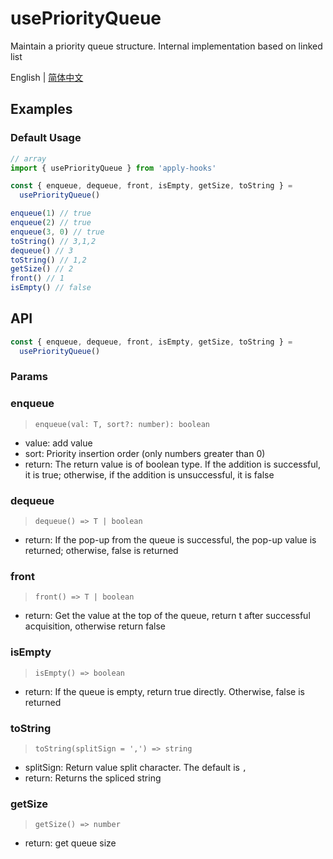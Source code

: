 # usePriorityQueue

Maintain a priority queue structure. Internal implementation based on linked list

English | [简体中文](https://github.com/a572251465/w-hooks/blob/main/packages/src/usePriorityQueue/index.zh-CN.md)

## Examples

### Default Usage

```js
// array
import { usePriorityQueue } from 'apply-hooks'

const { enqueue, dequeue, front, isEmpty, getSize, toString } =
  usePriorityQueue()

enqueue(1) // true
enqueue(2) // true
enqueue(3, 0) // true
toString() // 3,1,2 
dequeue() // 3
toString() // 1,2
getSize() // 2
front() // 1
isEmpty() // false
```

## API

```typescript
const { enqueue, dequeue, front, isEmpty, getSize, toString } =
  usePriorityQueue()
```

### Params

### enqueue

> `enqueue(val: T, sort?: number): boolean`

- value: add value
- sort: Priority insertion order (only numbers greater than 0)
- return: The return value is of boolean type. If the addition is successful, it is true; otherwise, if the addition is unsuccessful, it is false

### dequeue

> `dequeue() => T | boolean`

- return: If the pop-up from the queue is successful, the pop-up value is returned; otherwise, false is returned

### front

> `front() => T | boolean`

- return: Get the value at the top of the queue, return t after successful acquisition, otherwise return false

### isEmpty

> `isEmpty() => boolean`

- return: If the queue is empty, return true directly. Otherwise, false is returned

### toString

> `toString(splitSign = ',') => string`

- splitSign: Return value split character. The default is `,`
- return: Returns the spliced string

### getSize

> `getSize() => number`

- return: get queue size
